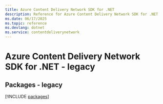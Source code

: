 ```yaml
---
title: Azure Content Delivery Network SDK for .NET
description: Reference for Azure Content Delivery Network SDK for .NET
ms.date: 06/17/2025
ms.topic: reference
ms.devlang: dotnet
ms.service: contentdeliverynetwork
---
```

# Azure Content Delivery Network SDK for .NET - legacy
## Packages - legacy
[!INCLUDE [packages](content-delivery-network-index.md)]
